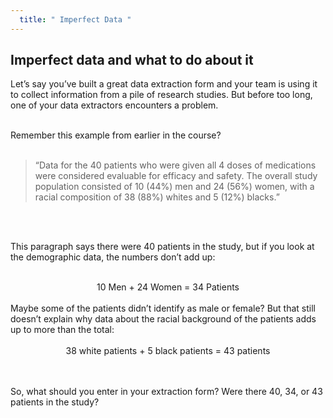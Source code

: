 ```yaml
---
  title: " Imperfect Data "
---
```



## Imperfect data and what to do about it


Let’s say you’ve built a great data extraction form and your team is using it to collect information from a pile of research studies. But before too long, one of your data extractors encounters a problem.<br><br>

Remember this example from earlier in the course?<br><br>

> “Data for the 40 patients who were given all 4 doses of medications were considered evaluable for efficacy and safety. The overall study population consisted of 10 (44%) men and 24 (56%) women, with a racial composition of 38 (88%) whites and 5 (12%) blacks.”

<br><br>

This paragraph says there were 40 patients in the study, but if you look at the demographic data, the numbers don’t add up:<br><br>

<center>10 Men + 24 Women = 34 Patients</center>
<br>Maybe some of the patients didn’t identify as male or female? But that still doesn’t explain why data about the racial background of the patients adds up to more than the total:<br><br>

<center>38 white patients + 5 black patients = 43 patients</center>

<br><br>
So, what should you enter in your extraction form? Were there 40, 34, or 43 patients in the study?


